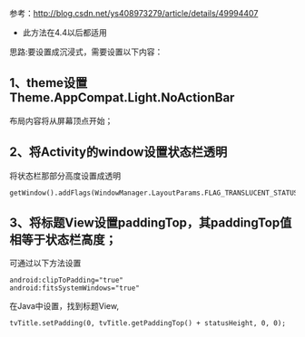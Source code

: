 参考：http://blog.csdn.net/ys408973279/article/details/49994407
-  此方法在4.4以后都适用


思路:要设置成沉浸式，需要设置以下内容：
## 1、theme设置Theme.AppCompat.Light.NoActionBar
布局内容将从屏幕顶点开始；
## 2、将Activity的window设置状态栏透明
将状态栏那部分高度设置成透明
```
getWindow().addFlags(WindowManager.LayoutParams.FLAG_TRANSLUCENT_STATUS);
```
## 3、将标题View设置paddingTop，其paddingTop值相等于状态栏高度；
可通过以下方法设置
```
android:clipToPadding="true"
android:fitsSystemWindows="true"
```
在Java中设置，找到标题View,
```
tvTitle.setPadding(0, tvTitle.getPaddingTop() + statusHeight, 0, 0);
```